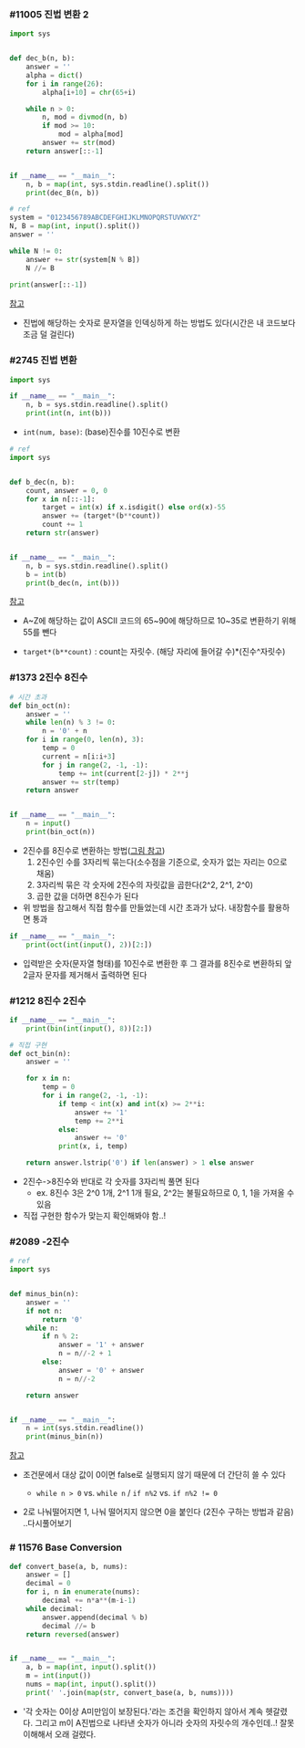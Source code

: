 ### #11005 진법 변환 2

```python
import sys


def dec_b(n, b):
    answer = ''
    alpha = dict()
    for i in range(26):
        alpha[i+10] = chr(65+i)

    while n > 0:
        n, mod = divmod(n, b)
        if mod >= 10:
            mod = alpha[mod]
        answer += str(mod)
    return answer[::-1]


if __name__ == "__main__":
    n, b = map(int, sys.stdin.readline().split())
    print(dec_B(n, b))
```

```python
# ref
system = "0123456789ABCDEFGHIJKLMNOPQRSTUVWXYZ"
N, B = map(int, input().split())
answer = ''

while N != 0:
    answer += str(system[N % B])
    N //= B
    
print(answer[::-1])
```

[참고](https://claude-u.tistory.com/390)

- 진법에 해당하는 숫자로 문자열을 인덱싱하게 하는 방법도 있다(시간은 내 코드보다 조금 덜 걸린다)



### #2745 진법 변환

```python
import sys

if __name__ == "__main__":
    n, b = sys.stdin.readline().split()
    print(int(n, int(b)))
```

- `int(num, base)`: (base)진수를 10진수로 변환

```python
# ref
import sys


def b_dec(n, b):
    count, answer = 0, 0
    for x in n[::-1]:
        target = int(x) if x.isdigit() else ord(x)-55
        answer += (target*(b**count))
        count += 1
    return str(answer)


if __name__ == "__main__":
    n, b = sys.stdin.readline().split()
    b = int(b)
    print(b_dec(n, int(b)))
```

[참고](https://suri78.tistory.com/117)

- A~Z에 해당하는 값이 ASCII 코드의 65~90에 해당하므로 10~35로 변환하기 위해 55를 뺀다

- `target*(b**count)` : count는 자릿수. (해당 자리에 들어갈 수)*(진수^자릿수)



### #1373 2진수 8진수

```python
# 시간 초과
def bin_oct(n):
    answer = ''
    while len(n) % 3 != 0:
        n = '0' + n
    for i in range(0, len(n), 3):
        temp = 0
        current = n[i:i+3]
        for j in range(2, -1, -1):
            temp += int(current[2-j]) * 2**j
        answer += str(temp)
    return answer


if __name__ == "__main__":
    n = input()
    print(bin_oct(n))
```

- 2진수를 8진수로 변환하는 방법([그림 참고](https://m.blog.naver.com/javrin4/220956809081))
  1. 2진수인 수를 3자리씩 묶는다(소수점을 기준으로, 숫자가 없는 자리는 0으로 채움)
  2. 3자리씩 묶은 각 숫자에 2진수의 자릿값을 곱한다(2^2, 2^1, 2^0)
  3. 곱한 값을 더하면 8진수가 된다
- 위 방법을 참고해서 직접 함수를 만들었는데 시간 초과가 났다. 내장함수를 활용하면 통과

```python
if __name__ == "__main__":
    print(oct(int(input(), 2))[2:])
```

- 입력받은 숫자(문자열 형태)를 10진수로 변환한 후 그 결과를 8진수로 변환하되 앞 2글자 문자를 제거해서 출력하면 된다



### #1212 8진수 2진수

```python
if __name__ == "__main__":
    print(bin(int(input(), 8))[2:])
```

```python
# 직접 구현
def oct_bin(n):
    answer = ''

    for x in n:
        temp = 0
        for i in range(2, -1, -1):
            if temp < int(x) and int(x) >= 2**i:
                answer += '1'
                temp += 2**i
            else:
                answer += '0'
            print(x, i, temp)

    return answer.lstrip('0') if len(answer) > 1 else answer
```

- 2진수->8진수와 반대로 각 숫자를 3자리씩 풀면 된다
  - ex. 8진수 3은 2^0 1개, 2^1 1개 필요, 2^2는 불필요하므로 0, 1, 1을 가져올 수 있음
- 직접 구현한 함수가 맞는지 확인해봐야 함..!



### #2089 -2진수

```python
# ref
import sys


def minus_bin(n):
    answer = ''
    if not n:
        return '0'
    while n:
        if n % 2:
            answer = '1' + answer
            n = n//-2 + 1
        else:
            answer = '0' + answer
            n = n//-2

    return answer


if __name__ == "__main__":
    n = int(sys.stdin.readline())
    print(minus_bin(n))
```

[참고](https://dirmathfl.tistory.com/80)

- 조건문에서 대상 값이 0이면 false로 실행되지 않기 때문에 더 간단히 쓸 수 있다
  -  `while n > 0` vs. `while n` /  `if n%2` vs. `if n%2 != 0`

- 2로 나눠떨어지면 1, 나눠 떨어지지 않으면 0을 붙인다 (2진수 구하는 방법과 같음) ..다시풀어보기



### # 11576 Base Conversion

```python
def convert_base(a, b, nums):
    answer = []
    decimal = 0
    for i, n in enumerate(nums):
        decimal += n*a**(m-i-1)
    while decimal:
        answer.append(decimal % b)
        decimal //= b
    return reversed(answer)


if __name__ == "__main__":
    a, b = map(int, input().split())
    m = int(input())
    nums = map(int, input().split())
    print(' '.join(map(str, convert_base(a, b, nums))))
```

-  '각 숫자는 0이상 A미만임이 보장된다.'라는 조건을 확인하지 않아서 계속 헷갈렸다. 그리고 m이 A진법으로 나타낸 숫자가 아니라 숫자의 자릿수의 개수인데..! 잘못 이해해서 오래 걸렸다.